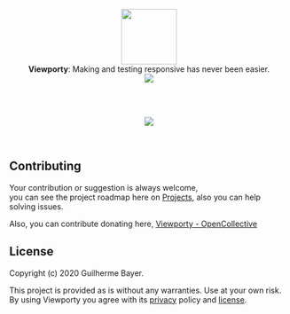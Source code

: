 <p align="center">
  <img src="https://i.imgur.com/267DWxW.png" height="100" /><br/>
  <span><b>Viewporty</b>: <span>Making and testing responsive has never been easier.</span>
  <br/>
  <img src="https://img.shields.io/twitter/follow/Viewporty?style=social"/>
</p>

<br/>
<br/>
  
<p align="center">
  <img  src="https://github.com/iamgbayer/viewporty/blob/master/packages/landing/src/assets/images/video.gif">
</p>

<br />

## Contributing

Your contribution or suggestion is always welcome,<br/> you can see the project roadmap here on [Projects](https://github.com/iamgbayer/viewporty/projects/1), also you can help solving issues.

Also, you can contribute donating here, [Viewporty - OpenCollective](https://opencollective.com/viewporty)

## License

Copyright (c) 2020 Guilherme Bayer.

This project is provided as is without any warranties. Use at your own risk.<br/>
By using Viewporty you agree with its [privacy](PRIVACY.md) policy and [license](LICENSE.md).
